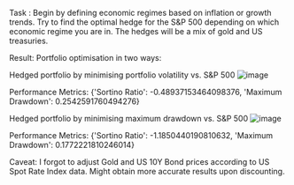 Task : Begin by defining economic regimes based on inflation or growth trends. Try to find the optimal hedge for the S&P 500 depending on which economic regime you are in. The hedges will be a mix of gold and US treasuries. 

Result: Portfolio optimisation in two ways:

Hedged portfolio by minimising portfolio volatility vs. S&P 500
![image](https://github.com/user-attachments/assets/a3458c6d-46de-46a3-bdba-aeb9343e762a)

Performance Metrics: {'Sortino Ratio': -0.48937153464098376, 'Maximum Drawdown': 0.2542591760494276}


Hedged portfolio by minimising maximum drawdown vs. S&P 500
![image](https://github.com/user-attachments/assets/39e448ca-fd11-443a-9d75-1eac416beb94)

Performance Metrics: {'Sortino Ratio': -1.1850440190810632, 'Maximum Drawdown': 0.1772221810246014}

Caveat: I forgot to adjust Gold and US 10Y Bond prices according to US Spot Rate Index data. Might obtain more accurate results upon discounting.
